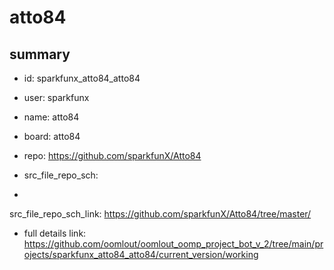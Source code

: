 # atto84
 
## summary 
* id: sparkfunx_atto84_atto84
* user: sparkfunx
* name: atto84
* board: atto84
* repo: https://github.com/sparkfunX/Atto84



* src_file_repo_sch: 
*
 src_file_repo_sch_link: https://github.com/sparkfunX/Atto84/tree/master/
* full details link: https://github.com/oomlout/oomlout_oomp_project_bot_v_2/tree/main/projects/sparkfunx_atto84_atto84/current_version/working  







